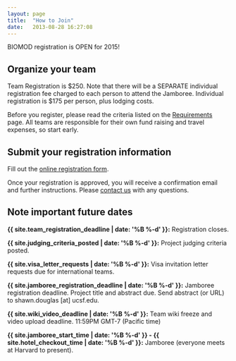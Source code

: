 ```yaml
---
layout: page
title:  "How to Join"
date:   2013-08-28 16:27:08
---
```



BIOMOD registration is OPEN for 2015!

## Organize your team

Team Registration is $250. Note that there will be a SEPARATE individual registration fee charged to each person to attend the Jamboree. Individual registration is $175 per person, plus lodging costs.

Before you register, please read the criteria listed on the [Requirements](/requirements) page. All teams are responsible for their own fund raising and travel expenses, so start early.

## Submit your registration information

Fill out the [online registration form](https://biomod.wufoo.com/forms/2015-registration-form/).

Once your registration is approved, you will receive a confirmation email and further instructions. Please [contact us](/contact) with any questions.

## Note important future dates

**{{ site.team_registration_deadline | date: '%B %-d' }}:** Registration closes.

**{{ site.judging_criteria_posted | date: '%B %-d' }}:** Project judging criteria posted.

**{{ site.visa_letter_requests | date: '%B %-d' }}:** Visa invitation letter requests due for international teams.

**{{ site.jamboree_registration_deadline | date: '%B %-d' }}:** Jamboree registration deadline. Project title and abstract due. Send abstract (or URL) to shawn.douglas [at] ucsf.edu.

**{{ site.wiki_video_deadline | date: '%B %-d' }}:** Team wiki freeze and video upload deadline. 11:59PM GMT-7 (Pacific time)

**{{ site.jamboree_start_time | date: '%B %-d' }} - {{ site.hotel_checkout_time | date: '%B %-d' }}:** Jamboree (everyone meets at Harvard to present).

